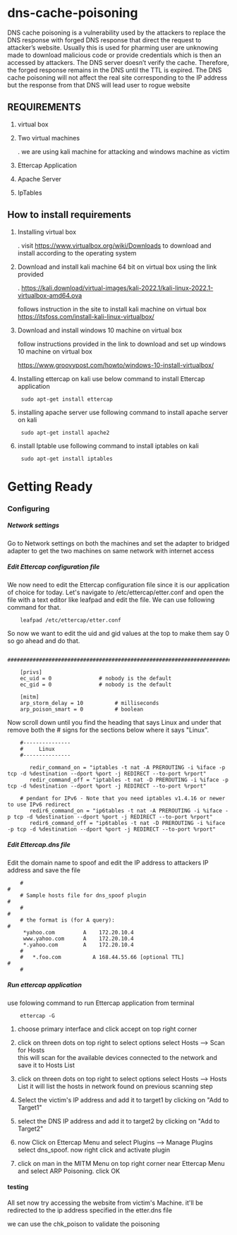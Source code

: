 # dns-cache-poisoning

DNS cache poisoning is a vulnerability used by the attackers to replace the DNS response with forged DNS response that direct the request to attacker’s website. Usually this is used for pharming user are unknowing made to download malicious code or provide credentials which is then an accessed by attackers. The DNS server doesn’t verify the cache. Therefore, the forged response remains in the DNS until the TTL is expired. The DNS cache poisoning will not affect the real site corresponding to the IP address but the response from that DNS will lead user to rogue website


## REQUIREMENTS

1. virtual box
2. Two virtual machines 

      . we are using kali machine for attacking and windows machine as victim
      
3. Ettercap Application
4. Apache Server
5. IpTables

## How to install requirements

1. Installing virtual box

     . visit https://www.virtualbox.org/wiki/Downloads to download and install according to the operating system
        
              
        
2. Download and install kali machine 64 bit on virtual box using the link provided

     . https://kali.download/virtual-images/kali-2022.1/kali-linux-2022.1-virtualbox-amd64.ova
     
      follows instruction in the site to install kali machine on virtual box
      https://itsfoss.com/install-kali-linux-virtualbox/
      
      
      
3. Download and install windows 10 machine on virtual box

      follow instructions provided in the link to download and set up windows 10 machine on virtual box

      https://www.groovypost.com/howto/windows-10-install-virtualbox/
                    
                    
                    
4. Installing ettercap on kali
     use below command to install Ettercap application
     
        sudo apt-get install ettercap
       
       
       
5. installing apache server
     use following command to install apache server on kali
        
        sudo apt-get install apache2
         
         
         
5. install Iptable
     use following command to install iptables on kali
     
        sudo apt-get install iptables
       
       
       
# Getting Ready


### Configuring
      
##### Network settings


   Go to Network settings on both the machines and set the adapter to bridged adapter to get the two machines on same network with internet access
                 
                 
##### Edit Ettercap configuration file
                 
             

We now need to edit the Ettercap configuration file since it is our application of choice for today.
Let's navigate to /etc/ettercap/etter.conf and open the file with a text editor like leafpad and edit the file. 
We can use following command for that.


        leafpad /etc/ettercap/etter.conf
        

So now we want to edit the uid and gid values at the top to make them say 0 so go ahead and do that.


       ############################################################################

        [privs]
        ec_uid = 0               # nobody is the default
        ec_gid = 0               # nobody is the default

        [mitm]
        arp_storm_delay = 10          # milliseconds
        arp_poison_smart = 0          # boolean



Now scroll down until you find the heading that says Linux and under that remove both the # signs for the sections below where it says "Linux".



        #---------------
        #     Linux 
        #---------------

           redir_command_on = "iptables -t nat -A PREROUTING -i %iface -p tcp -d %destination --dport %port -j REDIRECT --to-port %rport"
           redir_command_off = "iptables -t nat -D PREROUTING -i %iface -p tcp -d %destination --dport %port -j REDIRECT --to-port %rport"

        # pendant for IPv6 - Note that you need iptables v1.4.16 or newer to use IPv6 redirect
           redir6_command_on = "ip6tables -t nat -A PREROUTING -i %iface -p tcp -d %destination --dport %port -j REDIRECT --to-port %rport"
           redir6_command_off = "ip6tables -t nat -D PREROUTING -i %iface -p tcp -d %destination --dport %port -j REDIRECT --to-port %rport"



##### Edit Ettercap.dns file


  Edit the domain name to spoof and  edit the IP address to attackers IP address and save the file


        #                                                                          #
        # Sample hosts file for dns_spoof plugin                                   #
        #                                                                          #
        # the format is (for A query):                                             #
         *yahoo.com 		A	 172.20.10.4
         www.yahoo.com 		A	 172.20.10.4
         *.yahoo.com		A	 172.20.10.4	
        #
        #   *.foo.com          A 168.44.55.66 [optional TTL]                       #
        #      
        
        
        
##### Run ettercap application


   use folowing command to run Ettercap application from terminal
   
        ettercap -G
        
 1. choose primary interface and click accept on top right corner


 22. click on threen dots on top right to select options
        select Hosts --> Scan for Hosts     
        this will scan for the available devices connected to the network and save it to Hosts List
        
        
 3. click on threen dots on top right to select options
        select Hosts --> Hosts List
        it will list the hosts in network found on previous scanning step
        
        
 4. Select the victim's IP address and add it to target1 by clicking on "Add to Target1"


 5. select the DNS IP address and add it to target2 by clicking on "Add to Target2"


 6. now Click on Ettercap Menu and select Plugins --> Manage Plugins
        select dns_spoof. now right click and activate plugin
        
        
 7. click on man in the MITM Menu on top right corner near Ettercap Menu and select ARP Poisoning. click OK 


#### testing

All set now try accessing the website from victim's Machine.
it'll be redirected to the ip address specified in the etter.dns file

we can use the chk_poison to validate the poisoning
